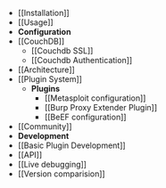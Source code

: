 * [[Installation]]
* [[Usage]]
* **Configuration**
 * [[CouchDB]]
    * [[Couchdb SSL]]
    * [[Couchdb Authentication]]
* [[Architecture]]
* [[Plugin System]]
  * **Plugins**
     * [[Metasploit configuration]]
     * [[Burp Proxy Extender Plugin]]
     * [[BeEF configuration]]
* [[Community]]
* **Development**
 * [[Basic Plugin Development]]
 * [[API]]
 * [[Live debugging]]
* [[Version comparision]]
